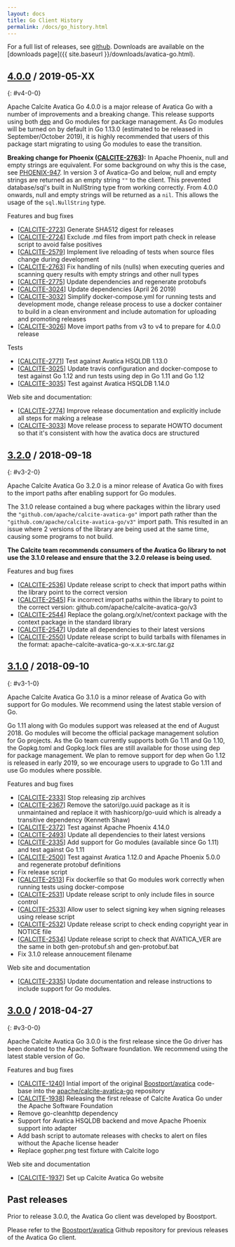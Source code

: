 ```yaml
---
layout: docs
title: Go Client History
permalink: /docs/go_history.html
---
```


<!--
{% comment %}
Licensed to the Apache Software Foundation (ASF) under one or more
contributor license agreements.  See the NOTICE file distributed with
this work for additional information regarding copyright ownership.
The ASF licenses this file to you under the Apache License, Version 2.0
(the "License"); you may not use this file except in compliance with
the License.  You may obtain a copy of the License at

http://www.apache.org/licenses/LICENSE-2.0

Unless required by applicable law or agreed to in writing, software
distributed under the License is distributed on an "AS IS" BASIS,
WITHOUT WARRANTIES OR CONDITIONS OF ANY KIND, either express or implied.
See the License for the specific language governing permissions and
limitations under the License.
{% endcomment %}
-->

For a full list of releases, see
<a href="https://github.com/apache/calcite-avatica-go/releases">github</a>.
Downloads are available on the
[downloads page]({{ site.baseurl }}/downloads/avatica-go.html).

## <a href="https://github.com/apache/calcite-avatica-go/releases/tag/v4.0.0">4.0.0</a> / 2019-05-XX
{: #v4-0-0}

Apache Calcite Avatica Go 4.0.0 is a major release of Avatica Go with a number of improvements and a breaking change.
This release supports using both [dep](https://github.com/golang/dep) and Go modules for package management. As Go modules
will be turned on by default in Go 1.13.0 (estimated to be released in September/October 2019), it is highly recommended
that users of this package start migrating to using Go modules to ease the transition.

**Breaking change for Phoenix ([CALCITE-2763](https://issues.apache.org/jira/browse/CALCITE-2724)):** 
In Apache Phoenix, null and empty strings are equivalent. For some background on why this is the case, see
[PHOENIX-947](https://issues.apache.org/jira/browse/PHOENIX-947). In version 3 of Avatica-Go and below, null and empty
strings are returned as an empty string `""` to the client. This prevented database/sql's built in NullString type from
working correctly. From 4.0.0 onwards, null and empty strings will be returned as a `nil`. This allows the usage of the
`sql.NullString` type.

Features and bug fixes

* [<a href="https://issues.apache.org/jira/browse/CALCITE-2723">CALCITE-2723</a>]
  Generate SHA512 digest for releases
* [<a href="https://issues.apache.org/jira/browse/CALCITE-2724">CALCITE-2724</a>]
  Exclude .md files from import path check in release script to avoid false positives
* [<a href="https://issues.apache.org/jira/browse/CALCITE-2579">CALCITE-2579</a>]
  Implement live reloading of tests when source files change during development
* [<a href="https://issues.apache.org/jira/browse/CALCITE-2763">CALCITE-2763</a>]
  Fix handling of nils (nulls) when executing queries and scanning query results with empty strings and other null types
* [<a href="https://issues.apache.org/jira/browse/CALCITE-2775">CALCITE-2775</a>]
  Update dependencies and regenerate protobufs
* [<a href="https://issues.apache.org/jira/browse/CALCITE-3024">CALCITE-3024</a>]
  Update dependencies (April 26 2019)
* [<a href="https://issues.apache.org/jira/browse/CALCITE-3032">CALCITE-3032</a>]
  Simplify docker-compose.yml for running tests and development mode, change release process to use a docker container
  to build in a clean environment and include automation for uploading and promoting releases
* [<a href="https://issues.apache.org/jira/browse/CALCITE-3026">CALCITE-3026</a>]
  Move import paths from v3 to v4 to prepare for 4.0.0 release

Tests

* [<a href="https://issues.apache.org/jira/browse/CALCITE-2771">CALCITE-2771</a>]
  Test against Avatica HSQLDB 1.13.0
* [<a href="https://issues.apache.org/jira/browse/CALCITE-3025">CALCITE-3025</a>]
  Update travis configuration and docker-compose to test against Go 1.12 and run tests using dep in Go 1.11 and Go 1.12
* [<a href="https://issues.apache.org/jira/browse/CALCITE-3035">CALCITE-3035</a>]
  Test against Avatica HSQLDB 1.14.0

Web site and documentation:

* [<a href="https://issues.apache.org/jira/browse/CALCITE-2774">CALCITE-2774</a>]
  Improve release documentation and explicitly include all steps for making a release
* [<a href="https://issues.apache.org/jira/browse/CALCITE-3033">CALCITE-3033</a>]
  Move release process to separate HOWTO document so that it's consistent with how the avatica docs are structured
 
## <a href="https://github.com/apache/calcite-avatica-go/releases/tag/v3.2.0">3.2.0</a> / 2018-09-18
{: #v3-2-0}

Apache Calcite Avatica Go 3.2.0 is a minor release of Avatica Go with fixes to the import paths after enabling
support for Go modules.

The 3.1.0 release contained a bug where packages within the library used the `"github.com/apache/calcite-avatica-go"`
import path rather than the `"github.com/apache/calcite-avatica-go/v3"` import path. This resulted in an issue where
2 versions of the library are being used at the same time, causing some programs to not build.

**The Calcite team recommends consumers of the Avatica Go library to not use the 3.1.0 release and ensure that the
3.2.0 release is being used.**

Features and bug fixes

* [<a href="https://issues.apache.org/jira/browse/CALCITE-2536">CALCITE-2536</a>]
  Update release script to check that import paths within the library point to the correct version
* [<a href="https://issues.apache.org/jira/browse/CALCITE-2545">CALCITE-2545</a>]
  Fix incorrect import paths within the library to point to the correct version: github.com/apache/calcite-avatica-go/v3
* [<a href="https://issues.apache.org/jira/browse/CALCITE-2544">CALCITE-2544</a>]
  Replace the golang.org/x/net/context package with the context package in the standard library
* [<a href="https://issues.apache.org/jira/browse/CALCITE-2547">CALCITE-2547</a>]
  Update all dependencies to their latest versions
* [<a href="https://issues.apache.org/jira/browse/CALCITE-2550">CALCITE-2550</a>]
  Update release script to build tarballs with filenames in the format: apache-calcite-avatica-go-x.x.x-src.tar.gz

## <a href="https://github.com/apache/calcite-avatica-go/releases/tag/v3.1.0">3.1.0</a> / 2018-09-10
{: #v3-1-0}

Apache Calcite Avatica Go 3.1.0 is a minor release of Avatica Go with support for Go modules.
We recommend using the latest stable version of Go.

Go 1.11 along with Go modules support was released at the end of August 2018. Go modules will become the
official package management solution for Go projects. As the Go team currently supports both Go 1.11 and Go 1.10,
the Gopkg.toml and Gopkg.lock files are still available for those using dep for package management. We plan to
remove support for dep when Go 1.12 is released in early 2019, so we encourage users to upgrade to Go 1.11 and use
Go modules where possible.

Features and bug fixes

* [<a href="https://issues.apache.org/jira/browse/CALCITE-2333">CALCITE-2333</a>]
  Stop releasing zip archives
* [<a href="https://issues.apache.org/jira/browse/CALCITE-2367">CALCITE-2367</a>]
  Remove the satori/go.uuid package as it is unmaintained and replace it with hashicorp/go-uuid which is already
  a transitive dependency (Kenneth Shaw)
* [<a href="https://issues.apache.org/jira/browse/CALCITE-2372">CALCITE-2372</a>]
  Test against Apache Phoenix 4.14.0
* [<a href="https://issues.apache.org/jira/browse/CALCITE-2493">CALCITE-2493</a>]
  Update all dependencies to their latest versions
* [<a href="https://issues.apache.org/jira/browse/CALCITE-2335">CALCITE-2335</a>]
  Add support for Go modules (available since Go 1.11) and test against Go 1.11
* [<a href="https://issues.apache.org/jira/browse/CALCITE-2500">CALCITE-2500</a>]
  Test against Avatica 1.12.0 and Apache Phoenix 5.0.0 and regenerate protobuf definitions
* Fix release script
* [<a href="https://issues.apache.org/jira/browse/CALCITE-2513">CALCITE-2513</a>]
  Fix dockerfile so that Go modules work correctly when running tests using docker-compose
* [<a href="https://issues.apache.org/jira/browse/CALCITE-2513">CALCITE-2531</a>]
  Update release script to only include files in source control
* [<a href="https://issues.apache.org/jira/browse/CALCITE-2533">CALCITE-2533</a>]
  Allow user to select signing key when signing releases using release script
* [<a href="https://issues.apache.org/jira/browse/CALCITE-2532">CALCITE-2532</a>]
  Update release script to check ending copyright year in NOTICE file
* [<a href="https://issues.apache.org/jira/browse/CALCITE-2534">CALCITE-2534</a>]
  Update release script to check that AVATICA_VER are the same in both gen-protobuf.sh and gen-protobuf.bat
* Fix 3.1.0 release annoucement filename

Web site and documentation

* [<a href="https://issues.apache.org/jira/browse/CALCITE-2335">CALCITE-2335</a>]
  Update documentation and release instructions to include support for Go modules.

## <a href="https://github.com/apache/calcite-avatica-go/releases/tag/3.0.0">3.0.0</a> / 2018-04-27
{: #v3-0-0}

Apache Calcite Avatica Go 3.0.0 is the first release since the Go driver has been donated
to the Apache Software foundation.
We recommend using the latest stable version of Go.

Features and bug fixes

* [<a href="https://issues.apache.org/jira/browse/CALCITE-1240">CALCITE-1240</a>]
  Intial import of the original [Boostport/avatica](https://github.com/Boostport/avatica) code-base into the
  [apache/calcite-avatica-go](https://github.com/apache/calcite-avatica-go) repository
* [<a href="https://issues.apache.org/jira/browse/CALCITE-1938">CALCITE-1938</a>]
  Releasing the first release of Calcite Avatica Go under the Apache Software Foundation
* Remove go-cleanhttp dependency
* Support for Avatica HSQLDB backend and move Apache Phoenix support into adapter
* Add bash script to automate releases with checks to alert on files without the Apache license header
* Replace gopher.png test fixture with Calcite logo

Web site and documentation

* [<a href="https://issues.apache.org/jira/browse/CALCITE-1937">CALCITE-1937</a>]
  Set up Calcite Avatica Go website

## Past releases

Prior to release 3.0.0, the Avatica Go client was developed by Boostport.

Please refer to the [Boostport/avatica](https://github.com/Boostport/avatica) Github repository for previous releases
of the Avatica Go client.